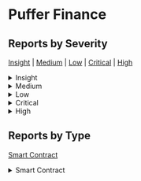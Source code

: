 
# Puffer Finance

## Reports by Severity

[Insight](<README.md#insight>) | [Medium](<README.md#medium>) | [Low](<README.md#low>) | [Critical](<README.md#critical>) | [High](<README.md#high>)
<details>
<summary>Insight</summary>

* [28612 - [SC - Insight] EigenLayers share rate can be massively inflate...](./28612%20-%20%5BSC%20-%20Insight%5D%20EigenLayers%20share%20rate%20can%20be%20massively%20inflate....md)
* [28625 - [SC - Insight] Gas griefing is possible on external call](./28625%20-%20%5BSC%20-%20Insight%5D%20Gas%20griefing%20is%20possible%20on%20external%20call.md)
* [28629 - [SC - Insight] Missing restricted modifier on claimWithdrawalF...](./28629%20-%20%5BSC%20-%20Insight%5D%20Missing%20restricted%20modifier%20on%20claimWithdrawalF....md)
* [28630 - [SC - Insight] Improper Validation for Partial Filling of INCH...](./28630%20-%20%5BSC%20-%20Insight%5D%20Improper%20Validation%20for%20Partial%20Filling%20of%20INCH....md)
* [28632 - [SC - Insight] Setting delay at MINIMUM_DELAY in timelock fails](./28632%20-%20%5BSC%20-%20Insight%5D%20Setting%20delay%20at%20MINIMUM_DELAY%20in%20timelock%20fails.md)
* [28645 - [SC - Insight] Attacker Prevents All Users From Withdrawing Fu...](./28645%20-%20%5BSC%20-%20Insight%5D%20Attacker%20Prevents%20All%20Users%20From%20Withdrawing%20Fu....md)
* [28646 - [SC - Insight] Resubmission with Pause Bypass Potential Exploi...](./28646%20-%20%5BSC%20-%20Insight%5D%20Resubmission%20with%20Pause%20Bypass%20Potential%20Exploi....md)
* [28650 - [SC - Insight] Protocol Insolvency due to the over inflated ca...](./28650%20-%20%5BSC%20-%20Insight%5D%20Protocol%20Insolvency%20due%20to%20the%20over%20inflated%20ca....md)
* [28656 - [SC - Insight] Blocking redeemwithdraw from vault](./28656%20-%20%5BSC%20-%20Insight%5D%20Blocking%20redeemwithdraw%20from%20vault.md)
* [28660 - [SC - Insight] pufETHsrcTimelock_setDelay - L State constant M...](./28660%20-%20%5BSC%20-%20Insight%5D%20pufETHsrcTimelock_setDelay%20-%20L%20State%20constant%20M....md)
* [28688 - [SC - Insight] Unhandled Failure of _executeTransaction Call i...](./28688%20-%20%5BSC%20-%20Insight%5D%20Unhandled%20Failure%20of%20_executeTransaction%20Call%20i....md)
* [28695 - [SC - Insight] pufETHsrcTimelockexecuteTransaction - L The tim...](./28695%20-%20%5BSC%20-%20Insight%5D%20pufETHsrcTimelockexecuteTransaction%20-%20L%20The%20tim....md)
* [28698 - [SC - Insight] User can frontrun claim transaction to make cla...](./28698%20-%20%5BSC%20-%20Insight%5D%20User%20can%20frontrun%20claim%20transaction%20to%20make%20cla....md)
* [28702 - [SC - Insight] Malicious users can frontrun permits to DoS swaps](./28702%20-%20%5BSC%20-%20Insight%5D%20Malicious%20users%20can%20frontrun%20permits%20to%20DoS%20swaps.md)
* [28729 - [SC - Insight] MINIMUM_DELAY uses incorrect value of  days ins...](./28729%20-%20%5BSC%20-%20Insight%5D%20MINIMUM_DELAY%20uses%20incorrect%20value%20of%20%20days%20ins....md)
* [28732 - [SC - Insight] External Call from Eigen Layer can fail silentl...](./28732%20-%20%5BSC%20-%20Insight%5D%20External%20Call%20from%20Eigen%20Layer%20can%20fail%20silentl....md)
* [28773 - [SC - Insight] The function claimWithdrawalFromEigenLayer can ...](./28773%20-%20%5BSC%20-%20Insight%5D%20The%20function%20claimWithdrawalFromEigenLayer%20can%20....md)
* [28775 - [SC - Insight] pufETHsrcTimelocksolexecuteTransaction - This b...](./28775%20-%20%5BSC%20-%20Insight%5D%20pufETHsrcTimelocksolexecuteTransaction%20-%20This%20b....md)
* [28779 - [SC - Insight] Missing sender address check in receive may lea...](./28779%20-%20%5BSC%20-%20Insight%5D%20Missing%20sender%20address%20check%20in%20receive%20may%20lea....md)
* [28813 - [SC - Insight] PufferVaultclaimWithdrawalFromLido according to...](./28813%20-%20%5BSC%20-%20Insight%5D%20PufferVaultclaimWithdrawalFromLido%20according%20to....md)
* [28827 - [SC - Insight] Multi requestid claims can trigger DOS](./28827%20-%20%5BSC%20-%20Insight%5D%20Multi%20requestid%20claims%20can%20trigger%20DOS.md)
* [28833 - [SC - Insight] Missing slippage protection in functions deposi...](./28833%20-%20%5BSC%20-%20Insight%5D%20Missing%20slippage%20protection%20in%20functions%20deposi....md)
* [28852 - [SC - Insight] Reverting permit transactions caught in the cat...](./28852%20-%20%5BSC%20-%20Insight%5D%20Reverting%20permit%20transactions%20caught%20in%20the%20cat....md)
* [28934 - [SC - Insight] TimelockcancelTransaction does not check  asser...](./28934%20-%20%5BSC%20-%20Insight%5D%20TimelockcancelTransaction%20does%20not%20check%20%20asser....md)
* [28942 - [SC - Insight] Self Destruction of inchRouter can lead to loss...](./28942%20-%20%5BSC%20-%20Insight%5D%20Self%20Destruction%20of%20inchRouter%20can%20lead%20to%20loss....md)
* [28947 - [SC - Insight] Info](./28947%20-%20%5BSC%20-%20Insight%5D%20Info.md)
* [28964 - [SC - Insight] Claiming withdrawals from Lido can lead to unbo...](./28964%20-%20%5BSC%20-%20Insight%5D%20Claiming%20withdrawals%20from%20Lido%20can%20lead%20to%20unbo....md)
* [28991 - [SC - Insight] Contract uint delay variable cannot be set to i...](./28991%20-%20%5BSC%20-%20Insight%5D%20Contract%20uint%20delay%20variable%20cannot%20be%20set%20to%20i....md)
* [29017 - [SC - Insight] Timelock is not capable of performing payable t...](./29017%20-%20%5BSC%20-%20Insight%5D%20Timelock%20is%20not%20capable%20of%20performing%20payable%20t....md)
* [29073 - [SC - Insight] excuteTransaction in timelock contract will una...](./29073%20-%20%5BSC%20-%20Insight%5D%20excuteTransaction%20in%20timelock%20contract%20will%20una....md)
* [29080 - [SC - Insight] Uninitialized uups upgradeable can lead to loss...](./29080%20-%20%5BSC%20-%20Insight%5D%20Uninitialized%20uups%20upgradeable%20can%20lead%20to%20loss....md)
* [29081 - [SC - Insight] No constructor should be used to set in upgrade...](./29081%20-%20%5BSC%20-%20Insight%5D%20No%20constructor%20should%20be%20used%20to%20set%20in%20upgrade....md)
* [29082 - [SC - Insight] Restricted modifier should not be used with int...](./29082%20-%20%5BSC%20-%20Insight%5D%20Restricted%20modifier%20should%20not%20be%20used%20with%20int....md)
* [29099 - [SC - Insight] Actual amount of stETH deposited is less than t...](./29099%20-%20%5BSC%20-%20Insight%5D%20Actual%20amount%20of%20stETH%20deposited%20is%20less%20than%20t....md)
* [29110 - [SC - Insight] Insecure Token Allowance Management in PufferDe...](./29110%20-%20%5BSC%20-%20Insight%5D%20Insecure%20Token%20Allowance%20Management%20in%20PufferDe....md)
* [29111 - [SC - Insight] Silent Failure of ERC Permit Calls in PufferDep...](./29111%20-%20%5BSC%20-%20Insight%5D%20Silent%20Failure%20of%20ERC%20Permit%20Calls%20in%20PufferDep....md)

</details>
<details>
<summary>Medium</summary>

* [28613 - [SC - Medium] User will lose funds](./28613%20-%20%5BSC%20-%20Medium%5D%20User%20will%20lose%20funds.md)
* [28689 - [SC - Medium] incorrect lidoLockedETH value can block full re...](./28689%20-%20%5BSC%20-%20Medium%5D%20incorrect%20lidoLockedETH%20value%20can%20block%20full%20re....md)
* [28921 - [SC - Medium] Possibly protocol insolvency during a LIDO slas...](./28921%20-%20%5BSC%20-%20Medium%5D%20Possibly%20protocol%20insolvency%20during%20a%20LIDO%20slas....md)
* [29006 - [SC - Medium] Lack of Success check of the Timelock  executeT...](./29006%20-%20%5BSC%20-%20Medium%5D%20Lack%20of%20Success%20check%20of%20the%20Timelock%20%20executeT....md)
* [29054 - [SC - Medium] Lido discounted withdrawals are not accounted for](./29054%20-%20%5BSC%20-%20Medium%5D%20Lido%20discounted%20withdrawals%20are%20not%20accounted%20for.md)
* [29060 - [SC - Medium] initiateETHWithdrawalsFromLido decreases totalA...](./29060%20-%20%5BSC%20-%20Medium%5D%20initiateETHWithdrawalsFromLido%20decreases%20totalA....md)

</details>
<details>
<summary>Low</summary>

* [28623 - [SC - Low] Timelock transaction that consume more then _ g...](./28623%20-%20%5BSC%20-%20Low%5D%20Timelock%20transaction%20that%20consume%20more%20then%20_%20g....md)
* [28663 - [SC - Low] Deposit of stETH fails due to LIDOs - wei corno...](./28663%20-%20%5BSC%20-%20Low%5D%20Deposit%20of%20stETH%20fails%20due%20to%20LIDOs%20-%20wei%20corno....md)
* [28665 - [SC - Low] Underflow risk in receive function due to discr...](./28665%20-%20%5BSC%20-%20Low%5D%20Underflow%20risk%20in%20receive%20function%20due%20to%20discr....md)
* [28687 - [SC - Low] Timelocks executeTransaction incorrectly delete...](./28687%20-%20%5BSC%20-%20Low%5D%20Timelocks%20executeTransaction%20incorrectly%20delete....md)
* [28777 - [SC - Low] pufETHsrcTimelocksolexecuteTransaction - This b...](./28777%20-%20%5BSC%20-%20Low%5D%20pufETHsrcTimelocksolexecuteTransaction%20-%20This%20b....md)
* [28789 - [SC - Low] Return value of call is not checked causing fai...](./28789%20-%20%5BSC%20-%20Low%5D%20Return%20value%20of%20call%20is%20not%20checked%20causing%20fai....md)
* [28792 - [SC - Low] Return value of low level isnt checked executio...](./28792%20-%20%5BSC%20-%20Low%5D%20Return%20value%20of%20low%20level%20isnt%20checked%20executio....md)
* [28796 - [SC - Low] The PufferVaultgetPendingLidoETHAmount will ret...](./28796%20-%20%5BSC%20-%20Low%5D%20The%20PufferVaultgetPendingLidoETHAmount%20will%20ret....md)
* [28946 - [SC - Low] The assets accounting of the vault can become o...](./28946%20-%20%5BSC%20-%20Low%5D%20The%20assets%20accounting%20of%20the%20vault%20can%20become%20o....md)
* [28971 - [SC - Low] Double spending or double execution of transact...](./28971%20-%20%5BSC%20-%20Low%5D%20Double%20spending%20or%20double%20execution%20of%20transact....md)
* [29015 - [SC - Low] Boolean return value of addresscall function no...](./29015%20-%20%5BSC%20-%20Low%5D%20Boolean%20return%20value%20of%20addresscall%20function%20no....md)
* [29067 - [SC - Low] Puffer Finance  Missing Verification of Externa...](./29067%20-%20%5BSC%20-%20Low%5D%20Puffer%20Finance%20%20Missing%20Verification%20of%20Externa....md)
* [29116 - [SC - Low] Using deposit results in more shares for the sa...](./29116%20-%20%5BSC%20-%20Low%5D%20Using%20deposit%20results%20in%20more%20shares%20for%20the%20sa....md)

</details>
<details>
<summary>Critical</summary>

* [28788 - [SC - Critical] Slash during a withdrawal from EigenLayer will ...](./28788%20-%20%5BSC%20-%20Critical%5D%20Slash%20during%20a%20withdrawal%20from%20EigenLayer%20will%20....md)

</details>
<details>
<summary>High</summary>

* [29033 - [SC - High] Queued data will be lost if Tx is unsuccessful ...](./29033%20-%20%5BSC%20-%20High%5D%20Queued%20data%20will%20be%20lost%20if%20Tx%20is%20unsuccessful%20....md)
* [29106 - [SC - High] Insufficient Handling of Partial Failures in Wi...](./29106%20-%20%5BSC%20-%20High%5D%20Insufficient%20Handling%20of%20Partial%20Failures%20in%20Wi....md)

</details>

## Reports by Type

[Smart Contract](<README.md#smart-contract>)
<details>
<summary>Smart Contract</summary>

* [28612 - [SC - Insight] EigenLayers share rate can be massively inflate...](./28612%20-%20%5BSC%20-%20Insight%5D%20EigenLayers%20share%20rate%20can%20be%20massively%20inflate....md)
* [28613 - [SC - Medium] User will lose funds](./28613%20-%20%5BSC%20-%20Medium%5D%20User%20will%20lose%20funds.md)
* [28623 - [SC - Low] Timelock transaction that consume more then _ g...](./28623%20-%20%5BSC%20-%20Low%5D%20Timelock%20transaction%20that%20consume%20more%20then%20_%20g....md)
* [28625 - [SC - Insight] Gas griefing is possible on external call](./28625%20-%20%5BSC%20-%20Insight%5D%20Gas%20griefing%20is%20possible%20on%20external%20call.md)
* [28629 - [SC - Insight] Missing restricted modifier on claimWithdrawalF...](./28629%20-%20%5BSC%20-%20Insight%5D%20Missing%20restricted%20modifier%20on%20claimWithdrawalF....md)
* [28630 - [SC - Insight] Improper Validation for Partial Filling of INCH...](./28630%20-%20%5BSC%20-%20Insight%5D%20Improper%20Validation%20for%20Partial%20Filling%20of%20INCH....md)
* [28632 - [SC - Insight] Setting delay at MINIMUM_DELAY in timelock fails](./28632%20-%20%5BSC%20-%20Insight%5D%20Setting%20delay%20at%20MINIMUM_DELAY%20in%20timelock%20fails.md)
* [28645 - [SC - Insight] Attacker Prevents All Users From Withdrawing Fu...](./28645%20-%20%5BSC%20-%20Insight%5D%20Attacker%20Prevents%20All%20Users%20From%20Withdrawing%20Fu....md)
* [28646 - [SC - Insight] Resubmission with Pause Bypass Potential Exploi...](./28646%20-%20%5BSC%20-%20Insight%5D%20Resubmission%20with%20Pause%20Bypass%20Potential%20Exploi....md)
* [28650 - [SC - Insight] Protocol Insolvency due to the over inflated ca...](./28650%20-%20%5BSC%20-%20Insight%5D%20Protocol%20Insolvency%20due%20to%20the%20over%20inflated%20ca....md)
* [28656 - [SC - Insight] Blocking redeemwithdraw from vault](./28656%20-%20%5BSC%20-%20Insight%5D%20Blocking%20redeemwithdraw%20from%20vault.md)
* [28660 - [SC - Insight] pufETHsrcTimelock_setDelay - L State constant M...](./28660%20-%20%5BSC%20-%20Insight%5D%20pufETHsrcTimelock_setDelay%20-%20L%20State%20constant%20M....md)
* [28663 - [SC - Low] Deposit of stETH fails due to LIDOs - wei corno...](./28663%20-%20%5BSC%20-%20Low%5D%20Deposit%20of%20stETH%20fails%20due%20to%20LIDOs%20-%20wei%20corno....md)
* [28665 - [SC - Low] Underflow risk in receive function due to discr...](./28665%20-%20%5BSC%20-%20Low%5D%20Underflow%20risk%20in%20receive%20function%20due%20to%20discr....md)
* [28687 - [SC - Low] Timelocks executeTransaction incorrectly delete...](./28687%20-%20%5BSC%20-%20Low%5D%20Timelocks%20executeTransaction%20incorrectly%20delete....md)
* [28688 - [SC - Insight] Unhandled Failure of _executeTransaction Call i...](./28688%20-%20%5BSC%20-%20Insight%5D%20Unhandled%20Failure%20of%20_executeTransaction%20Call%20i....md)
* [28689 - [SC - Medium] incorrect lidoLockedETH value can block full re...](./28689%20-%20%5BSC%20-%20Medium%5D%20incorrect%20lidoLockedETH%20value%20can%20block%20full%20re....md)
* [28695 - [SC - Insight] pufETHsrcTimelockexecuteTransaction - L The tim...](./28695%20-%20%5BSC%20-%20Insight%5D%20pufETHsrcTimelockexecuteTransaction%20-%20L%20The%20tim....md)
* [28698 - [SC - Insight] User can frontrun claim transaction to make cla...](./28698%20-%20%5BSC%20-%20Insight%5D%20User%20can%20frontrun%20claim%20transaction%20to%20make%20cla....md)
* [28702 - [SC - Insight] Malicious users can frontrun permits to DoS swaps](./28702%20-%20%5BSC%20-%20Insight%5D%20Malicious%20users%20can%20frontrun%20permits%20to%20DoS%20swaps.md)
* [28729 - [SC - Insight] MINIMUM_DELAY uses incorrect value of  days ins...](./28729%20-%20%5BSC%20-%20Insight%5D%20MINIMUM_DELAY%20uses%20incorrect%20value%20of%20%20days%20ins....md)
* [28732 - [SC - Insight] External Call from Eigen Layer can fail silentl...](./28732%20-%20%5BSC%20-%20Insight%5D%20External%20Call%20from%20Eigen%20Layer%20can%20fail%20silentl....md)
* [28773 - [SC - Insight] The function claimWithdrawalFromEigenLayer can ...](./28773%20-%20%5BSC%20-%20Insight%5D%20The%20function%20claimWithdrawalFromEigenLayer%20can%20....md)
* [28775 - [SC - Insight] pufETHsrcTimelocksolexecuteTransaction - This b...](./28775%20-%20%5BSC%20-%20Insight%5D%20pufETHsrcTimelocksolexecuteTransaction%20-%20This%20b....md)
* [28777 - [SC - Low] pufETHsrcTimelocksolexecuteTransaction - This b...](./28777%20-%20%5BSC%20-%20Low%5D%20pufETHsrcTimelocksolexecuteTransaction%20-%20This%20b....md)
* [28779 - [SC - Insight] Missing sender address check in receive may lea...](./28779%20-%20%5BSC%20-%20Insight%5D%20Missing%20sender%20address%20check%20in%20receive%20may%20lea....md)
* [28788 - [SC - Critical] Slash during a withdrawal from EigenLayer will ...](./28788%20-%20%5BSC%20-%20Critical%5D%20Slash%20during%20a%20withdrawal%20from%20EigenLayer%20will%20....md)
* [28789 - [SC - Low] Return value of call is not checked causing fai...](./28789%20-%20%5BSC%20-%20Low%5D%20Return%20value%20of%20call%20is%20not%20checked%20causing%20fai....md)
* [28792 - [SC - Low] Return value of low level isnt checked executio...](./28792%20-%20%5BSC%20-%20Low%5D%20Return%20value%20of%20low%20level%20isnt%20checked%20executio....md)
* [28796 - [SC - Low] The PufferVaultgetPendingLidoETHAmount will ret...](./28796%20-%20%5BSC%20-%20Low%5D%20The%20PufferVaultgetPendingLidoETHAmount%20will%20ret....md)
* [28813 - [SC - Insight] PufferVaultclaimWithdrawalFromLido according to...](./28813%20-%20%5BSC%20-%20Insight%5D%20PufferVaultclaimWithdrawalFromLido%20according%20to....md)
* [28827 - [SC - Insight] Multi requestid claims can trigger DOS](./28827%20-%20%5BSC%20-%20Insight%5D%20Multi%20requestid%20claims%20can%20trigger%20DOS.md)
* [28833 - [SC - Insight] Missing slippage protection in functions deposi...](./28833%20-%20%5BSC%20-%20Insight%5D%20Missing%20slippage%20protection%20in%20functions%20deposi....md)
* [28852 - [SC - Insight] Reverting permit transactions caught in the cat...](./28852%20-%20%5BSC%20-%20Insight%5D%20Reverting%20permit%20transactions%20caught%20in%20the%20cat....md)
* [28921 - [SC - Medium] Possibly protocol insolvency during a LIDO slas...](./28921%20-%20%5BSC%20-%20Medium%5D%20Possibly%20protocol%20insolvency%20during%20a%20LIDO%20slas....md)
* [28934 - [SC - Insight] TimelockcancelTransaction does not check  asser...](./28934%20-%20%5BSC%20-%20Insight%5D%20TimelockcancelTransaction%20does%20not%20check%20%20asser....md)
* [28942 - [SC - Insight] Self Destruction of inchRouter can lead to loss...](./28942%20-%20%5BSC%20-%20Insight%5D%20Self%20Destruction%20of%20inchRouter%20can%20lead%20to%20loss....md)
* [28946 - [SC - Low] The assets accounting of the vault can become o...](./28946%20-%20%5BSC%20-%20Low%5D%20The%20assets%20accounting%20of%20the%20vault%20can%20become%20o....md)
* [28947 - [SC - Insight] Info](./28947%20-%20%5BSC%20-%20Insight%5D%20Info.md)
* [28964 - [SC - Insight] Claiming withdrawals from Lido can lead to unbo...](./28964%20-%20%5BSC%20-%20Insight%5D%20Claiming%20withdrawals%20from%20Lido%20can%20lead%20to%20unbo....md)
* [28971 - [SC - Low] Double spending or double execution of transact...](./28971%20-%20%5BSC%20-%20Low%5D%20Double%20spending%20or%20double%20execution%20of%20transact....md)
* [28991 - [SC - Insight] Contract uint delay variable cannot be set to i...](./28991%20-%20%5BSC%20-%20Insight%5D%20Contract%20uint%20delay%20variable%20cannot%20be%20set%20to%20i....md)
* [29006 - [SC - Medium] Lack of Success check of the Timelock  executeT...](./29006%20-%20%5BSC%20-%20Medium%5D%20Lack%20of%20Success%20check%20of%20the%20Timelock%20%20executeT....md)
* [29015 - [SC - Low] Boolean return value of addresscall function no...](./29015%20-%20%5BSC%20-%20Low%5D%20Boolean%20return%20value%20of%20addresscall%20function%20no....md)
* [29017 - [SC - Insight] Timelock is not capable of performing payable t...](./29017%20-%20%5BSC%20-%20Insight%5D%20Timelock%20is%20not%20capable%20of%20performing%20payable%20t....md)
* [29033 - [SC - High] Queued data will be lost if Tx is unsuccessful ...](./29033%20-%20%5BSC%20-%20High%5D%20Queued%20data%20will%20be%20lost%20if%20Tx%20is%20unsuccessful%20....md)
* [29054 - [SC - Medium] Lido discounted withdrawals are not accounted for](./29054%20-%20%5BSC%20-%20Medium%5D%20Lido%20discounted%20withdrawals%20are%20not%20accounted%20for.md)
* [29060 - [SC - Medium] initiateETHWithdrawalsFromLido decreases totalA...](./29060%20-%20%5BSC%20-%20Medium%5D%20initiateETHWithdrawalsFromLido%20decreases%20totalA....md)
* [29067 - [SC - Low] Puffer Finance  Missing Verification of Externa...](./29067%20-%20%5BSC%20-%20Low%5D%20Puffer%20Finance%20%20Missing%20Verification%20of%20Externa....md)
* [29073 - [SC - Insight] excuteTransaction in timelock contract will una...](./29073%20-%20%5BSC%20-%20Insight%5D%20excuteTransaction%20in%20timelock%20contract%20will%20una....md)
* [29080 - [SC - Insight] Uninitialized uups upgradeable can lead to loss...](./29080%20-%20%5BSC%20-%20Insight%5D%20Uninitialized%20uups%20upgradeable%20can%20lead%20to%20loss....md)
* [29081 - [SC - Insight] No constructor should be used to set in upgrade...](./29081%20-%20%5BSC%20-%20Insight%5D%20No%20constructor%20should%20be%20used%20to%20set%20in%20upgrade....md)
* [29082 - [SC - Insight] Restricted modifier should not be used with int...](./29082%20-%20%5BSC%20-%20Insight%5D%20Restricted%20modifier%20should%20not%20be%20used%20with%20int....md)
* [29099 - [SC - Insight] Actual amount of stETH deposited is less than t...](./29099%20-%20%5BSC%20-%20Insight%5D%20Actual%20amount%20of%20stETH%20deposited%20is%20less%20than%20t....md)
* [29106 - [SC - High] Insufficient Handling of Partial Failures in Wi...](./29106%20-%20%5BSC%20-%20High%5D%20Insufficient%20Handling%20of%20Partial%20Failures%20in%20Wi....md)
* [29110 - [SC - Insight] Insecure Token Allowance Management in PufferDe...](./29110%20-%20%5BSC%20-%20Insight%5D%20Insecure%20Token%20Allowance%20Management%20in%20PufferDe....md)
* [29111 - [SC - Insight] Silent Failure of ERC Permit Calls in PufferDep...](./29111%20-%20%5BSC%20-%20Insight%5D%20Silent%20Failure%20of%20ERC%20Permit%20Calls%20in%20PufferDep....md)
* [29116 - [SC - Low] Using deposit results in more shares for the sa...](./29116%20-%20%5BSC%20-%20Low%5D%20Using%20deposit%20results%20in%20more%20shares%20for%20the%20sa....md)

</details>

